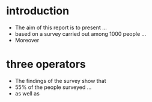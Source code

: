 # introduction
- The aim of this report is to present ...
- based on a survey carried out among 1000 people ...
- Moreover

# three operators
- The findings of the survey show that
- 55% of the people surveyed ...
- as well as